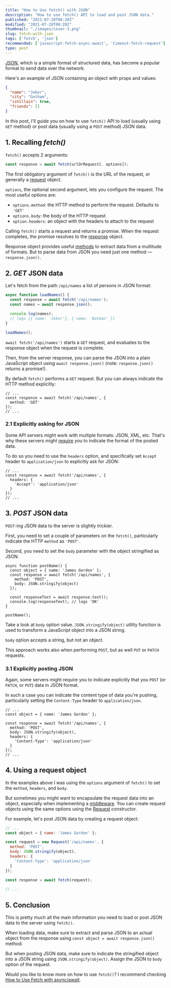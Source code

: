 ```yaml
---
title: "How to Use fetch() with JSON"
description: "How to use fetch() API to load and post JSON data."
published: "2021-07-28T08:20Z"
modified: "2021-07-28T08:20Z"
thumbnail: "./images/cover-3.png"
slug: fetch-with-json
tags: ['fetch', 'json']
recommended: ['javascript-fetch-async-await', 'timeout-fetch-request']
type: post
---
```


[JSON](https://developer.mozilla.org/en-US/docs/Learn/JavaScript/Objects/JSON), which is a simple format of structured data, has become a popular format to send data over the network.  

Here's an example of JSON containing an object with props and values:

```json
{
  "name": "Joker",
  "city": "Gotham",
  "isVillain": true,
  "friends": []
}
```

In this post, I'll guide you on how to use `fetch()` API to load (usually using `GET` method) or post data (usually using a `POST` method) JSON data.  

## 1. Recalling *fetch()*

`fetch()` accepts 2 arguments:  

```javascript
const response = await fetch(urlOrRequest[, options]);
```

The first obligatory argument of `fetch()` is the URL of the request, or generally a [request](https://developer.mozilla.org/en-US/docs/Web/API/Request) object.    

`options`, the optional second argument, lets you configure the request. The most useful options are:

* `options.method`: the HTTP method to perform the request. Defaults to `'GET'`
* `options.body`: the body of the HTTP request
* `option.headers`: an object with the headers to attach to the request

Calling `fetch()` starts a request and returns a promise. When the request completes, the promise resolves to the [response](https://developer.mozilla.org/en-US/docs/Web/API/Response) object.  

Response object provides useful [methods](https://developer.mozilla.org/en-US/docs/Web/API/Response#methods) to extract data from a multitude of formats. But to parse data from JSON you need just one method &mdash; `response.json()`.  

## 2. *GET* JSON data

Let's fetch from the path `/api/names` a list of persons in JSON format:

```javascript
async function loadNames() {
  const response = await fetch('/api/names');
  const names = await response.json();

  console.log(names); 
  // logs [{ name: 'Joker'}, { name: 'Batman' }]
}

loadNames();
```

`await fetch('/api/names')` starts a `GET` request, and evaluates to the response object when the request is complete.  

Then, from the server response, you can parse the JSON into a plain JavaScript object using `await response.json()` (note: `response.json()` returns a promise!).

By default `fetch()` performs a `GET` request. But you can always indicate the HTTP method explicitly:

```javascript{3}
// ...
const response = await fetch('/api/names', {
  method: 'GET'
});
// ...
```

### 2.1 Explicitly asking for JSON

Some API servers might work with multiple formats: JSON, XML, etc. That's why these servers might [require](https://stackoverflow.com/questions/43209924/rest-api-use-the-accept-application-json-http-header) you to indicate the format of the posted data.  

To do so you need to use the `headers` option, and specifically set `Accept` header to `application/json` to explicitly ask for JSON:

```javascript{3-5}
// ...
const response = await fetch('/api/names', {
  headers: {
    'Accept': 'application/json'
  }
});
// ...
```

## 3. *POST* JSON data

`POST`-ing JSON data to the server is slightly trickier.  

First, you need to set a couple of parameters on the `fetch()`, particularly indicate the HTTP `method` as `'POST'`. 

Second, you need to set the `body` parameter with the object stringified as JSON.

```javascript{4-5}
async function postName() {
  const object = { name: 'James Gordon' };
  const response = await fetch('/api/names', {
    method: 'POST',
    body: JSON.stringify(object)
  });

  const responseText = await response.text();
  console.log(responseText); // logs 'OK'
}

postName();
```

Take a look at `body` option value. `JSON.stringify(object)` utility function is used to transform a JavaScript object into a JSON string.  

`body` option accepts a string, but not an object.  

This approach works also when performing `POST`, but as well `PUT` or `PATCH` requests.  

### 3.1 Explicitly posting JSON

Again, some servers might require you to indicate explicitly that you `POST` (or `PATCH`, or `PUT`) data in JSON format.  

In such a case you can indicate the content type of data you're pushing, particularly setting the `Content-Type` header to `application/json`.  

```javascript{6-8}
// ...
const object = { name: 'James Gordon' };

const response = await fetch('/api/names', {
  method: 'POST',
  body: JSON.stringify(object),
  headers: {
    'Content-Type': 'application/json'
  }
});
// ...
```

## 4. Using a request object

In the examples above I was using the `options` argument of `fetch()` to set the `method`, `headers`, and `body`. 

But sometimes you might want to encapsulate the request data into an object, especially when implementing a [middleware](https://muniftanjim.dev/blog/basic-middleware-pattern-in-javascript/). You can create request objects using the same options using the [Request](https://developer.mozilla.org/en-US/docs/Web/API/Request/Request) constructor.  

For example, let's post JSON data by creating a request object:

```javascript
// ...
const object = { name: 'James Gordon' };

const request = new Request('/api/names', {
  method: 'POST',
  body: JSON.stringify(object),
  headers: {
    'Content-Type': 'application/json'
  }
});

const response = await fetch(request);

// ...
```

## 5. Conclusion

This is pretty much all the main information you need to load or post JSON data to the server using `fetch()`.  

When loading data, make sure to extract and parse JSON to an actual object from the response using `const object = await response.json()` method.  

But when posting JSON data, make sure to indicate the stringified object into a JSON string using `JSON.stringify(object)`. Assign the JSON to `body` option of the request.  

Would you like to know more on how to use `fetch()`? I recommend checking [How to Use Fetch with async/await](/javascript-fetch-async-await/).